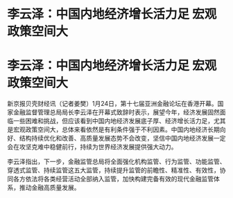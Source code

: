 # 李云泽：中国内地经济增长活力足 宏观政策空间大

# 李云泽：中国内地经济增长活力足 宏观政策空间大

新京报贝壳财经讯（记者姜樊）1月24日，第十七届亚洲金融论坛在香港开幕。国家金融监督管理总局局长李云泽在开幕式致辞时表示，展望今年，经济发展固然面临一些困难和挑战，但应该看到中国内地经济发展底子厚、经济增长活力足，尤其是宏观政策空间大，总体来看依然是有利条件强于不利因素。中国内地经济长期向好、结构持续优化和改善、高质量发展态势不会改变，坚信中国内地经济发展一定会在攻坚克难中稳健前行，持续为世界经济发展提供强大动力。

李云泽指出，下一步，金融监管总局将全面强化机构监管、行为监管、功能监管、穿透式监管、持续监管这五大监管，持续提升监管的前瞻性、精准性、有效性，协同各方依法将各类经营活动全部纳入监管，加快构建完备有效的现代金融监管体系，推动金融高质量发展。

